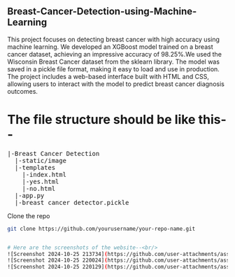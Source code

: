 ## Breast-Cancer-Detection-using-Machine-Learning
This project focuses on detecting breast cancer with high accuracy using machine learning. We developed an XGBoost model trained on a breast cancer dataset, achieving an impressive accuracy of 98.25%.We used the Wisconsin Breast Cancer dataset from the sklearn library. The model was saved in a pickle file format, making it easy to load and use in production. The project includes a web-based interface built with HTML and CSS, allowing users to interact with the model to predict breast cancer diagnosis outcomes.

# The file structure should be like this--<br/>
<pre>
|-Breast Cancer Detection
  |-static/image
  |-templates
    |-index.html
    |-yes.html
    |-no.html
  |-app.py
  |-breast_cancer_detector.pickle
</pre>

Clone the repo
   ```bash
   git clone https://github.com/yourusername/your-repo-name.git


# Here are the screenshots of the website--<br/>
![Screenshot 2024-10-25 213734](https://github.com/user-attachments/assets/6517fdba-c77a-4f78-a3c2-e3aafb563bb6)
![Screenshot 2024-10-25 220024](https://github.com/user-attachments/assets/173a0529-b2ca-4796-a983-ca933c7f434c)
![Screenshot 2024-10-25 220129](https://github.com/user-attachments/assets/04e55c61-00dc-45c5-ae9e-c5f267fd285a)

